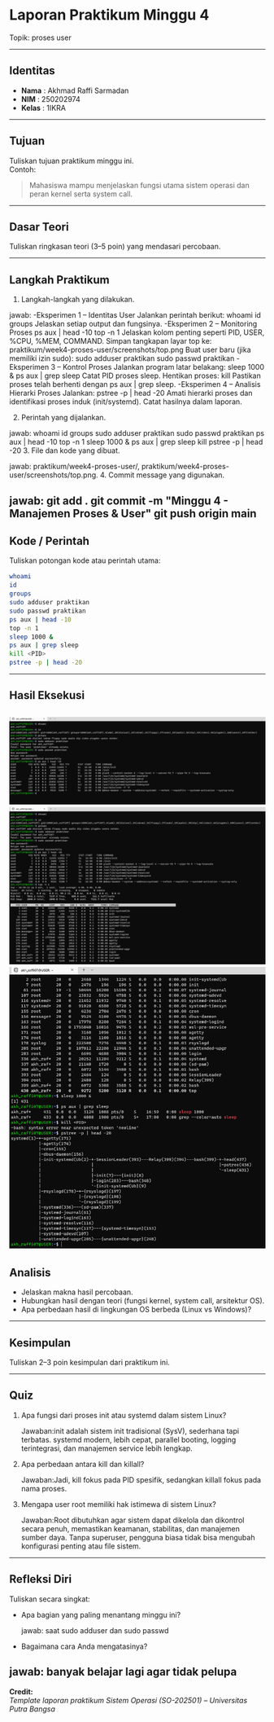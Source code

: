 
# Laporan Praktikum Minggu 4
Topik: proses user

---

## Identitas
- **Nama**  : Akhmad Raffi Sarmadan  
- **NIM**   : 250202974
- **Kelas** : 1IKRA

---

## Tujuan
Tuliskan tujuan praktikum minggu ini.  
Contoh:  
> Mahasiswa mampu menjelaskan fungsi utama sistem operasi dan peran kernel serta system call.

---

## Dasar Teori
Tuliskan ringkasan teori (3–5 poin) yang mendasari percobaan.

---

## Langkah Praktikum
1. Langkah-langkah yang dilakukan.  

jawab: -Eksperimen 1 – Identitas User Jalankan perintah berikut:
whoami
id
groups
Jelaskan setiap output dan fungsinya.
-Eksperimen 2 – Monitoring Proses
ps aux | head -10
top -n 1
Jelaskan kolom penting seperti PID, USER, %CPU, %MEM, COMMAND.
Simpan tangkapan layar top ke:
praktikum/week4-proses-user/screenshots/top.png
Buat user baru (jika memiliki izin sudo):
sudo adduser praktikan
sudo passwd praktikan
-Eksperimen 3 – Kontrol Proses
Jalankan program latar belakang:
sleep 1000 &
ps aux | grep sleep
Catat PID proses sleep.
Hentikan proses:
kill <PID>
Pastikan proses telah berhenti dengan ps aux | grep sleep.
-Eksperimen 4 – Analisis Hierarki Proses Jalankan:
pstree -p | head -20
Amati hierarki proses dan identifikasi proses induk (init/systemd).
Catat hasilnya dalam laporan.

2. Perintah yang dijalankan.

jawab: whoami
id
groups
sudo adduser praktikan
sudo passwd praktikan
ps aux | head -10
top -n 1
sleep 1000 &
ps aux | grep sleep
kill <PID>
pstree -p | head -20
3. File dan kode yang dibuat.

   jawab: praktikum/week4-proses-user/, praktikum/week4-proses-user/screenshots/top.png.
4. Commit message yang digunakan.

jawab: git add .
git commit -m "Minggu 4 - Manajemen Proses & User"
git push origin main
---

## Kode / Perintah
Tuliskan potongan kode atau perintah utama:
```bash
whoami
id
groups
sudo adduser praktikan
sudo passwd praktikan
ps aux | head -10
top -n 1
sleep 1000 &
ps aux | grep sleep
kill <PID>
pstree -p | head -20
```

---

## Hasil Eksekusi
![alt text](screenshots/screenshotssyscall1.png)
![alt text](screenshots/screenshotssyscall2.png)
![alt text](screenshots/screenshotssyscall3.png)
---

## Analisis
- Jelaskan makna hasil percobaan.  
- Hubungkan hasil dengan teori (fungsi kernel, system call, arsitektur OS).  
- Apa perbedaan hasil di lingkungan OS berbeda (Linux vs Windows)?  

---

## Kesimpulan
Tuliskan 2–3 poin kesimpulan dari praktikum ini.

---

## Quiz
1. Apa fungsi dari proses init atau systemd dalam sistem Linux?

   Jawaban:init adalah sistem init tradisional (SysV), sederhana tapi terbatas.
systemd modern, lebih cepat, parallel booting, logging terintegrasi, dan manajemen service lebih lengkap.

2. Apa perbedaan antara kill dan killall?  

    Jawaban:Jadi, kill fokus pada PID spesifik, sedangkan killall fokus pada nama proses.
   
3. Mengapa user root memiliki hak istimewa di sistem Linux?
  
   Jawaban:Root dibutuhkan agar sistem dapat dikelola dan dikontrol secara penuh, memastikan keamanan, stabilitas, dan manajemen sumber daya. Tanpa superuser, pengguna biasa tidak bisa mengubah konfigurasi penting atau file sistem.
---

## Refleksi Diri
Tuliskan secara singkat:
- Apa bagian yang paling menantang minggu ini?

  jawab: saat sudo adduser dan sudo passwd
- Bagaimana cara Anda mengatasinya?  

jawab: banyak belajar lagi agar tidak pelupa
---

**Credit:**  
_Template laporan praktikum Sistem Operasi (SO-202501) – Universitas Putra Bangsa_
